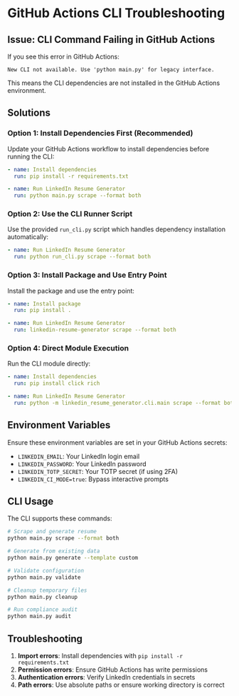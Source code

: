 # GitHub Actions CLI Troubleshooting

## Issue: CLI Command Failing in GitHub Actions

If you see this error in GitHub Actions:

```
New CLI not available. Use 'python main.py' for legacy interface.
```

This means the CLI dependencies are not installed in the GitHub Actions environment.

## Solutions

### Option 1: Install Dependencies First (Recommended)

Update your GitHub Actions workflow to install dependencies before running the CLI:

```yaml
- name: Install dependencies
  run: pip install -r requirements.txt

- name: Run LinkedIn Resume Generator
  run: python main.py scrape --format both
```

### Option 2: Use the CLI Runner Script

Use the provided `run_cli.py` script which handles dependency installation automatically:

```yaml
- name: Run LinkedIn Resume Generator
  run: python run_cli.py scrape --format both
```

### Option 3: Install Package and Use Entry Point

Install the package and use the entry point:

```yaml
- name: Install package
  run: pip install .

- name: Run LinkedIn Resume Generator  
  run: linkedin-resume-generator scrape --format both
```

### Option 4: Direct Module Execution

Run the CLI module directly:

```yaml
- name: Install dependencies
  run: pip install click rich

- name: Run LinkedIn Resume Generator
  run: python -m linkedin_resume_generator.cli.main scrape --format both
```

## Environment Variables

Ensure these environment variables are set in your GitHub Actions secrets:

- `LINKEDIN_EMAIL`: Your LinkedIn login email
- `LINKEDIN_PASSWORD`: Your LinkedIn password  
- `LINKEDIN_TOTP_SECRET`: Your TOTP secret (if using 2FA)
- `LINKEDIN_CI_MODE=true`: Bypass interactive prompts

## CLI Usage

The CLI supports these commands:

```bash
# Scrape and generate resume
python main.py scrape --format both

# Generate from existing data
python main.py generate --template custom

# Validate configuration
python main.py validate

# Cleanup temporary files
python main.py cleanup

# Run compliance audit
python main.py audit
```

## Troubleshooting

1. **Import errors**: Install dependencies with `pip install -r requirements.txt`
2. **Permission errors**: Ensure GitHub Actions has write permissions
3. **Authentication errors**: Verify LinkedIn credentials in secrets
4. **Path errors**: Use absolute paths or ensure working directory is correct